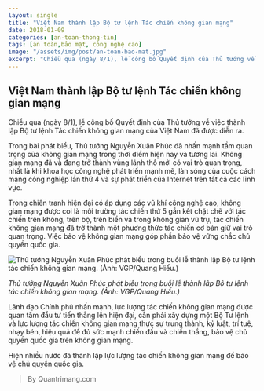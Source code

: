 ```yaml
---
layout: single
title: "Việt Nam thành lập Bộ tư lệnh Tác chiến không gian mạng"
date: 2018-01-09
categories: [an-toan-thong-tin]
tags: [an toàn,bảo mật, công nghệ cao]
image: "/assets/img/post/an-toan-bao-mat.jpg"
excerpt: "Chiều qua (ngày 8/1), lễ công bố Quyết định của Thủ tướng về việc thành lập Bộ tư lệnh Tác chiến không gian mạng của Việt Nam đã được diễn ra."
---
```

## Việt Nam thành lập Bộ tư lệnh Tác chiến không gian mạng

Chiều qua (ngày 8/1), lễ công bố Quyết định của Thủ tướng về việc thành lập Bộ tư lệnh Tác chiến không gian mạng của Việt Nam đã được diễn ra.

Trong bài phát biểu, Thủ tướng Nguyễn Xuân Phúc đã nhấn mạnh tầm quan trọng của không gian mạng trong thời điểm hiện nay và tương lai. Không gian mạng đã và đang trở thành vùng lãnh thổ mới có vai trò quan trọng, nhất là khi khoa học công nghệ phát triển mạnh mẽ, làn sóng của cuộc cách mạng công nghiệp lần thứ 4 và sự phát triển của Internet trên tất cả các lĩnh vực.

Trong chiến tranh hiện đại có áp dụng các vũ khí công nghệ cao, không gian mạng được coi là môi trường tác chiến thứ 5 gắn kết chặt chẽ với tác chiến trên không, trên bộ, trên biển và trong không gian vũ trụ, tác chiến không gian mạng đã trở thành một phương thức tác chiến cơ bản giữ vai trò quan trọng. Việc bảo vệ không gian mạng góp phần bảo vệ vững chắc chủ quyền quốc gia.

![Thủ tướng Nguyễn Xuân Phúc phát biểu trong buổi lễ thành lập Bộ tư lệnh tác chiến không gian mạng. (Ảnh: VGP/Quang Hiếu.)](https://img.quantrimang.com/photos/image/2018/01/09/bo-tu-lenh-tac-chien-khong-gian-mang-1.jpg)

_Thủ tướng Nguyễn Xuân Phúc phát biểu trong buổi lễ thành lập Bộ tư lệnh tác chiến không gian mạng. (Ảnh: VGP/Quang Hiếu.)_

Lãnh đạo Chính phủ nhấn mạnh, lực lượng tác chiến không gian mạng được quan tâm đầu tư tiến thẳng lên hiện đại, cần phải xây dựng một Bộ Tư lệnh và lực lượng tác chiến không gian mạng thực sự trung thành, kỷ luật, trí tuệ, nhạy bén, hiệu quả để đủ sức mạnh chiến đấu và chiến thắng, bảo vệ chủ quyền quốc gia trên không gian mạng.

Hiện nhiều nước đã thành lập lực lượng tác chiến không gian mạng để bảo vệ chủ quyền quốc gia.

>By Quantrimang.com